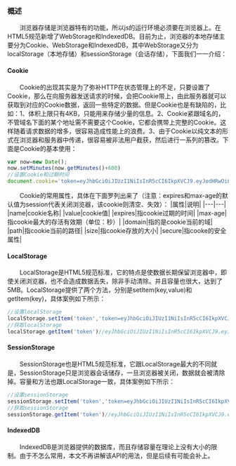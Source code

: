 ### 概述
&emsp;&emsp;浏览器存储是浏览器特有的功能，所以js的运行环境必须要在浏览器上。在HTML5规范新增了WebStorage和IndexedDB。目前为止，浏览器的本地存储主要分为Cookie、WebStorage和IndexedDB，其中WebStorage又分为localStorage（本地存储）和sessionStorage（会话存储），下面我们一一介绍：
#### Cookie
&emsp;&emsp;Cookie的出现其实是为了弥补HTTP在状态管理上的不足，只要设置了Cookie，那么在向服务器发送请求的时候，会把Cookie带上，由此服务器就可以获取到对应的Cookie数据，返回一些特定的数据。但是Cookie也是有缺陷的，比如：1、体积上限只有4KB，只能用来存储少量的信息。2、Cookie紧跟域名的，不管域名下面的某个地址需不需要这个Cookie，它都会携带上完整的Cookie。这样随着请求数据的增多，很容易造成性能上的浪费。3、由于Cookie以纯文本的形式在浏览器和服务器中传递，很容易被非法用户截获，然后进行一系列的篡改。下面是Cookie的基本使用：
```js
var now=new Date();
now.setMinutes(now.getMinutes()+600)
//设置Cookie和过期时间
document.cookie='token=eyJhbGciOiJIUzI1NiIsInR5cCI6IkpXVCJ9.eyJodHRwOi8vc2NoZW1hcy5ta...;expires='+now.toUTCString()
```
&emsp;&emsp;Cookie的常用属性，具体在下面罗列出来了（注意：expires和max-age的默认值为session代表关闭浏览器，该cookie则清空、失效）：
|属性|说明|
|---|---|
|name|cookie名称|
|value|cookie值|
|expires|指cookie过期的时间|
|max-age|指cookie最大的存活有效期（单位：秒）|
|domain|指的是cookie当前的域|
|path|指cookie当前的路径|
|size|指cookie存放的大小|
|secure|指cooke的安全属性|
#### LocalStorage
&emsp;&emsp;LocalStorage是HTML5规范标准，它的特点是使数据长期保留浏览器中，即使关闭浏览器，也不会造成数据丢失，除非手动清除。并且容量也很大，达到了5MB。LocalStorage提供了两个方法，分别是setItem(key,value)和getItem(key)，具体案例如下所示：
```js
//设置localStorage
localStorage.setItem('token','token=eyJhbGciOiJIUzI1NiIsInR5cCI6IkpXVCJ9.eyJodHRwOi8vc2NoZW1hcy5ta...')
//获取localStorage
localStorage.getItem('token')//eyJhbGciOiJIUzI1NiIsInR5cCI6IkpXVCJ9.eyJodHRwOi8vc2NoZW1hcy5ta...
```
#### SessionStorage
&emsp;&emsp;SessionStorage也是HTML5规范标准，它跟LocalStorage最大的不同就是，SessionStorage只是浏览器会话储存，一旦浏览器被关闭，数据就会被清除掉。容量和方法也跟LocalStorage一致，具体案例如下所示：
```js
//设置sessionStorage
sessionStorage.setItem('token','token=eyJhbGciOiJIUzI1NiIsInR5cCI6IkpXVCJ9.eyJodHRwOi8vc2NoZW1hcy5ta...')
//获取sessionStorage
sessionStorage.getItem('token')//eyJhbGciOiJIUzI1NiIsInR5cCI6IkpXVCJ9.eyJodHRwOi8vc2NoZW1hcy5ta...
```
#### IndexedDB
&emsp;&emsp;IndexedDB是浏览器提供的数据库，而且存储容量在理论上没有大小的限制。由于不怎么常用，本文不再讲解该API的用法，但是后续有可能会补上。

